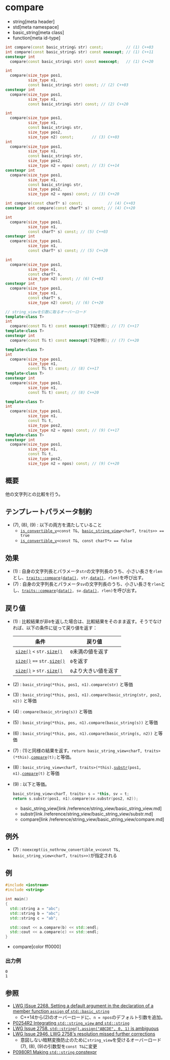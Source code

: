 # compare
* string[meta header]
* std[meta namespace]
* basic_string[meta class]
* function[meta id-type]

```cpp
int compare(const basic_string& str) const;          // (1) C++03
int compare(const basic_string& str) const noexcept; // (1) C++11
constexpr int
  compare(const basic_string& str) const noexcept;   // (1) C++20

int
  compare(size_type pos1,
          size_type n1,
          const basic_string& str) const; // (2) C++03
constexpr int
  compare(size_type pos1,
          size_type n1,
          const basic_string& str) const; // (2) C++20

int
  compare(size_type pos1,
          size_type n1,
          const basic_string& str,
          size_type pos2,
          size_type n2) const;        // (3) C++03
int
  compare(size_type pos1,
          size_type n1,
          const basic_string& str,
          size_type pos2,
          size_type n2 = npos) const; // (3) C++14
constexpr int
  compare(size_type pos1,
          size_type n1,
          const basic_string& str,
          size_type pos2,
          size_type n2 = npos) const; // (3) C++20

int compare(const charT* s) const;           // (4) C++03
constexpr int compare(const charT* s) const; // (4) C++20

int
  compare(size_type pos1,
          size_type n1,
          const charT* s) const; // (5) C++03
constexpr int
  compare(size_type pos1,
          size_type n1,
          const charT* s) const; // (5) C++20

int
  compare(size_type pos1,
          size_type n1,
          const charT* s,
          size_type n2) const; // (6) C++03
constexpr int
  compare(size_type pos1,
          size_type n1,
          const charT* s,
          size_type n2) const; // (6) C++20

// string_viewを引数に取るオーバーロード
template<class T>
int
  compare(const T& t) const noexcept(下記参照); // (7) C++17
template<class T>
constexpr int
  compare(const T& t) const noexcept(下記参照); // (7) C++20

template<class T>
int
  compare(size_type pos1,
          size_type n1,
          const T& t) const; // (8) C++17
template<class T>
constexpr int
  compare(size_type pos1,
          size_type n1,
          const T& t) const; // (8) C++20

template<class T>
int
  compare(size_type pos1,
          size_type n1,
          const T& t,
          size_type pos2,
          size_type n2 = npos) const; // (9) C++17
template<class T>
constexpr int
  compare(size_type pos1,
          size_type n1,
          const T& t,
          size_type pos2,
          size_type n2 = npos) const; // (9) C++20
```

## 概要
他の文字列との比較を行う。

## テンプレートパラメータ制約

- (7), (8), (9) : 以下の両方を満たしていること
    - [`is_convertible_v`](/reference/type_traits/is_convertible.md)`<const T&, `[`basic_string_view`](/reference/string_view/basic_string_view.md)`<charT, traits>> == true`
    - [`is_convertible_v`](/reference/type_traits/is_convertible.md)`<const T&, const charT*> == false`

## 効果
- (1) : 自身の文字列長とパラメータ`str`の文字列長のうち、小さい長さを`rlen`とし、[`traits::compare`](/reference/string/char_traits/compare.md)`(`[`data()`](data.md)`, str.`[`data()`](data.md)`, rlen)`を呼び出す。
- (7) : 自身の文字列長とパラメータ`sv`の文字列長のうち、小さい長さを`rlen`とし、[`traits::compare`](/reference/string/char_traits/compare.md)`(`[`data()`](data.md)`, sv.`[`data()`](/reference/string_view/basic_string_view/data.md)`, rlen)`を呼び出す。


## 戻り値
- (1) : 比較結果が非`0`を返した場合は、比較結果をそのまま返す。そうでなければ、以下の条件に従って戻り値を返す：

	| 条件                                                   | 戻り値                |
	|--------------------------------------------------------|-----------------------|
	| [`size()`](size.md) `<` `str.`[`size()`](size.md)  | `0`未満の値を返す     |
	| [`size()`](size.md) `==` `str.`[`size()`](size.md) | `0`を返す             |
	| [`size()`](size.md) `>` `str.`[`size()`](size.md)  | `0`より大きい値を返す |

- (2) : `basic_string(*this, pos1, n1).compare(str)` と等価
- (3) : `basic_string(*this, pos1, n1).compare(basic_string(str, pos2, n2))` と等価
- (4) : `compare(basic_string(s))` と等価
- (5) : `basic_string(*this, pos, n1).compare(basic_string(s))` と等価
- (6) : `basic_string(*this, pos, n1).compare(basic_string(s, n2))` と等価
- (7) : (1)と同様の結果を返す。`return basic_string_view<charT, traits>(*this).`[`compare`](/reference/string_view/basic_string_view/compare.md)`(t);`と等価。
- (8) : `basic_string_view<charT, traits>(*this).`[`substr`](/reference/string_view/basic_string_view/substr.md)`(pos1, n1).`[`compare`](/reference/string_view/basic_string_view/compare.md)`(t)` と等価
- (9) : 以下と等価。
    ```cpp
    basic_string_view<charT, traits> s = *this, sv = t;
    return s.substr(pos1, n1).compare(sv.substr(pos2, n2));
    ```
    * basic_string_view[link /reference/string_view/basic_string_view.md]
    * substr[link /reference/string_view/basic_string_view/substr.md]
    * compare[link /reference/string_view/basic_string_view/compare.md]

## 例外

- (7) : `noexcept(is_nothrow_convertible_v<const T&, basic_string_view<charT, traits>>)`が指定される

## 例
```cpp example
#include <iostream>
#include <string>

int main()
{
  std::string a = "abc";
  std::string b = "abc";
  std::string c = "ab";

  std::cout << a.compare(b) << std::endl;
  std::cout << a.compare(c) << std::endl;
}
```
* compare[color ff0000]

### 出力例
```
0
1
```

## 参照
- [LWG ISsue 2268. Setting a default argument in the declaration of a member function `assign` of `std::basic_string`](http://www.open-std.org/jtc1/sc22/wg21/docs/lwg-defects.html#2268)
    - C++14から(2)のオーバーロードに、`n = npos`のデフォルト引数を追加。
- [P0254R2 Integrating `std::string_view` and `std::string`](http://www.open-std.org/jtc1/sc22/wg21/docs/papers/2016/p0254r2.pdf)
- [LWG Issue 2758. `std::string{}.assign("ABCDE", 0, 1)` is ambiguous](https://wg21.cmeerw.net/lwg/issue2758)
- [LWG Issue 2946. LWG 2758's resolution missed further corrections](https://wg21.cmeerw.net/lwg/issue2946)
    - 意図しない暗黙変換防止のために`string_view`を受けるオーバーロード(7), (8), (9)の引数型を`const T&`に変更
- [P0980R1 Making `std::string` constexpr](https://www.open-std.org/jtc1/sc22/wg21/docs/papers/2019/p0980r1.pdf)
